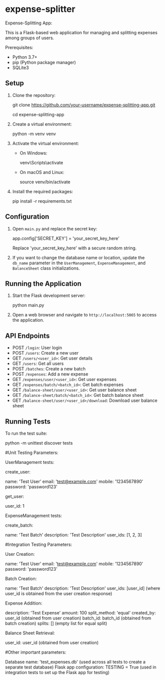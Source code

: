 # expense-splitter

Expense-Splitting App:

This is a Flask-based web application for managing and splitting expenses among groups of users.


Prerequisites:

- Python 3.7+
- pip (Python package manager)
- SQLite3

## Setup

1. Clone the repository:

   git clone https://github.com/your-username/expense-splitting-app.git

   cd expense-splitting-app

3. Create a virtual environment:

   python -m venv venv


4. Activate the virtual environment:
   - On Windows:
     
     venv\Scripts\activate
     
   - On macOS and Linux:
     
     source venv/bin/activate
     

5. Install the required packages:
   
   pip install -r requirements.txt
   

## Configuration

1. Open `main.py` and replace the secret key:
   
   app.config['SECRET_KEY'] = 'your_secret_key_here'
   
   Replace 'your_secret_key_here' with a secure random string.

2. If you want to change the database name or location, update the `db_name` parameter in the `UserManagement`, `ExpenseManagement`, and `BalanceSheet` class initializations.

## Running the Application

1. Start the Flask development server:
   
   python main.py


2. Open a web browser and navigate to `http://localhost:5065` to access the application.

## API Endpoints

- POST `/login`: User login
- POST `/users`: Create a new user
- GET `/users/<user_id>`: Get user details
- GET `/users`: Get all users
- POST `/batches`: Create a new batch
- POST `/expenses`: Add a new expense
- GET `/expenses/user/<user_id>`: Get user expenses
- GET `/expenses/batch/<batch_id>`: Get batch expenses
- GET `/balance-sheet/user/<user_id>`: Get user balance sheet
- GET `/balance-sheet/batch/<batch_id>`: Get batch balance sheet
- GET `/balance-sheet/user/<user_id>/download`: Download user balance sheet



## Running Tests

To run the test suite:


python -m unittest discover tests

#Unit Testing Parameters:

UserManagement tests:

create_user:

name: 'Test User'
email: 'test@example.com'
mobile: '1234567890'
password: 'password123'


get_user:

user_id: 1




ExpenseManagement tests:

create_batch:

name: 'Test Batch'
description: 'Test Description'
user_ids: [1, 2, 3]





#Integration Testing Parameters:

User Creation:

name: 'Test User'
email: 'test@example.com'
mobile: '1234567890'
password: 'password123'


Batch Creation:

name: 'Test Batch'
description: 'Test Description'
user_ids: [user_id] (where user_id is obtained from the user creation response)


Expense Addition:

description: 'Test Expense'
amount: 100
split_method: 'equal'
created_by: user_id (obtained from user creation)
batch_id: batch_id (obtained from batch creation)
splits: [] (empty list for equal split)


Balance Sheet Retrieval:

user_id: user_id (obtained from user creation)



#Other important parameters:

Database name: 'test_expenses.db' (used across all tests to create a separate test database)
Flask app configuration: TESTING = True (used in integration tests to set up the Flask app for testing)



